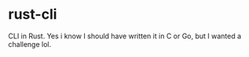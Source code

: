 # rust-cli
CLI in Rust. Yes i know I should have written it in C or Go, but I wanted a challenge lol.
